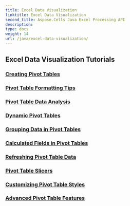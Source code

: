 ```yaml
---
title: Excel Data Visualization
linktitle: Excel Data Visualization
second_title: Aspose.Cells Java Excel Processing API
description: 
type: docs
weight: 14
url: /java/excel-data-visualization/
---
```


## Excel Data Visualization Tutorials
### [Creating Pivot Tables](./creating-pivot-tables/)
### [Pivot Table Formatting Tips](./pivot-table-formatting-tips/)
### [Pivot Table Data Analysis](./pivot-table-data-analysis/)
### [Dynamic Pivot Tables](./dynamic-pivot-tables/)
### [Grouping Data in Pivot Tables](./grouping-data-in-pivot-tables/)
### [Calculated Fields in Pivot Tables](./calculated-fields-in-pivot-tables/)
### [Refreshing Pivot Table Data](./refreshing-pivot-table-data/)
### [Pivot Table Slicers](./pivot-table-slicers/)
### [Customizing Pivot Table Styles](./customizing-pivot-table-styles/)
### [Advanced Pivot Table Features](./advanced-pivot-table-features/)